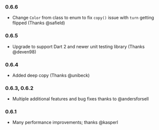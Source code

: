 ### 0.6.6
- Change `Color` from class to enum to fix `copy()` issue with `turn` getting flipped (Thanks @safield) 

### 0.6.5
- Upgrade to support Dart 2 and newer unit testing library (Thanks @deven98)

### 0.6.4
- Added deep copy (Thanks @unibeck)

### 0.6.3, 0.6.2
- Multiple additional features and bug fixes thanks to @andersforsell

### 0.6.1
- Many performance improvements; thanks @kasperl
